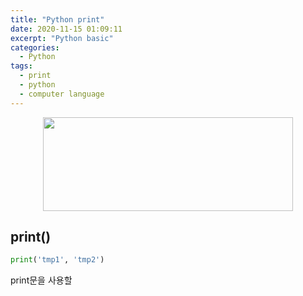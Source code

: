 ```yaml
---
title: "Python print"
date: 2020-11-15 01:09:11
excerpt: "Python basic"
categories:
  - Python
tags:
  - print
  - python
  - computer language
---
```


<p align="center">
<img src="https://cdn.pixabay.com/photo/2016/01/19/14/45/vintage-1148940_1280.jpg" width="400" height="150">
</p>

## print()
``` python
print('tmp1', 'tmp2')
```
print문을 사용할 
